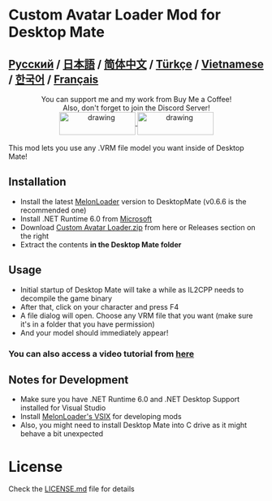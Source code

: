 # Custom Avatar Loader Mod for Desktop Mate

## [Русский](https://github.com/YusufOzmen01/desktopmate-custom-avatar-loader/blob/main/README_RU.md) / [日本語](https://github.com/YusufOzmen01/desktopmate-custom-avatar-loader/blob/main/README_JP.md) / [简体中文](https://github.com/yuhan2680/desktopmate-custom-avatar-loader/blob/main/README_ZH.md) / [Türkçe](https://github.com/YusufOzmen01/desktopmate-custom-avatar-loader/blob/main/README_TR.md) / [Vietnamese](https://github.com/YusufOzmen01/desktopmate-custom-avatar-loader/blob/main/README_VN.md) / [한국어](https://github.com/YusufOzmen01/desktopmate-custom-avatar-loader/blob/main/README_KR.md) / [Français](https://github.com/YusufOzmen01/desktopmate-custom-avatar-loader/blob/main/README_FR.md)

<div align="center">
You can support me and my work from Buy Me a Coffee!<br>
Also, don't forget to join the Discord Server!<br>
<a href="https://buymeacoffee.com/sergiomarquina">
<img src="https://i.imgur.com/l7NBjqk.png" alt="drawing" width="150" height="45" align="center">
</a>
<a href="https://discord.gg/cS5nTz82Pe">
<img src="https://images-wixmp-ed30a86b8c4ca887773594c2.wixmp.com/f/dfb00471-ff2a-408e-a085-5e722a9a0cc0/db0lvt8-6d2a5cb1-3a30-4371-8bab-c97b8a69df98.png?token=eyJ0eXAiOiJKV1QiLCJhbGciOiJIUzI1NiJ9.eyJzdWIiOiJ1cm46YXBwOjdlMGQxODg5ODIyNjQzNzNhNWYwZDQxNWVhMGQyNmUwIiwiaXNzIjoidXJuOmFwcDo3ZTBkMTg4OTgyMjY0MzczYTVmMGQ0MTVlYTBkMjZlMCIsIm9iaiI6W1t7InBhdGgiOiJcL2ZcL2RmYjAwNDcxLWZmMmEtNDA4ZS1hMDg1LTVlNzIyYTlhMGNjMFwvZGIwbHZ0OC02ZDJhNWNiMS0zYTMwLTQzNzEtOGJhYi1jOTdiOGE2OWRmOTgucG5nIn1dXSwiYXVkIjpbInVybjpzZXJ2aWNlOmZpbGUuZG93bmxvYWQiXX0.DwCBSmipmF_tFvDSx_nTIk7m5LzQ8pipxUsJMdOvwII" alt="drawing" width="150" height="45" align="center">
</a>
  <br><br>
</div>
This mod lets you use any .VRM file model you want inside of Desktop Mate!

## Installation

-   Install the latest [MelonLoader](https://github.com/LavaGang/MelonLoader/releases/download/v0.6.6/MelonLoader.Installer.exe) version to DesktopMate (v0.6.6 is the recommended one)
-   Install .NET Runtime 6.0 from [Microsoft](https://dotnet.microsoft.com/en-us/download/dotnet/thank-you/runtime-desktop-6.0.36-windows-x64-installer)
-   Download [Custom Avatar Loader.zip](https://github.com/YusufOzmen01/desktopmate-custom-avatar-loader/releases/latest/download/CustomAvatarLoader.zip) from here or Releases section on the right
-   Extract the contents **in the Desktop Mate folder**

## Usage

-   Initial startup of Desktop Mate will take a while as IL2CPP needs to decompile the game binary
-   After that, click on your character and press F4
-   A file dialog will open. Choose any VRM file that you want (make sure it's in a folder that you have permission)
-   And your model should immediately appear!

### You can also access a video tutorial from [here](https://youtu.be/CqjfT6QzRLM)

## Notes for Development

-   Make sure you have .NET Runtime 6.0 and .NET Desktop Support installed for Visual Studio
-   Install [MelonLoader's VSIX](https://github.com/TrevTV/MelonLoader.VSWizard/releases) for developing mods
-   Also, you might need to install Desktop Mate into C drive as it might behave a bit unexpected

# License

Check the [LICENSE.md](LICENSE.md) file for details
